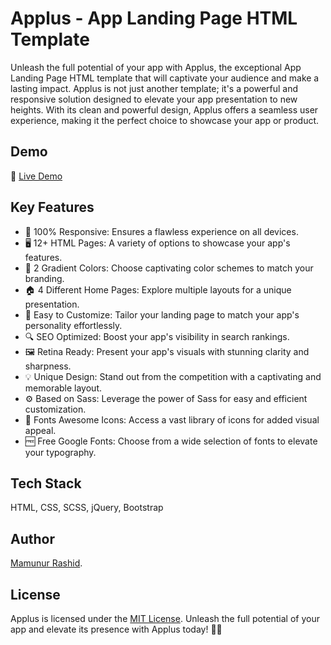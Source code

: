 # Applus - App Landing Page HTML Template

Unleash the full potential of your app with Applus, the exceptional App Landing Page HTML template that will captivate your audience and make a lasting impact. Applus is not just another template; it's a powerful and responsive solution designed to elevate your app presentation to new heights. With its clean and powerful design, Applus offers a seamless user experience, making it the perfect choice to showcase your app or product.

## Demo
🔗 [Live Demo](https://mamunverse.github.io/Applus-App-Landing-Page-HTML-Template)

## Key Features

- 📱 100% Responsive: Ensures a flawless experience on all devices.
- 🖥️ 12+ HTML Pages: A variety of options to showcase your app's features.
- 🌈 2 Gradient Colors: Choose captivating color schemes to match your branding.
- 🏠 4 Different Home Pages: Explore multiple layouts for a unique presentation.
- 🔧 Easy to Customize: Tailor your landing page to match your app's personality effortlessly.
- 🔍 SEO Optimized: Boost your app's visibility in search rankings.
- 🖼️ Retina Ready: Present your app's visuals with stunning clarity and sharpness.
- 💡 Unique Design: Stand out from the competition with a captivating and memorable layout.
- ⚙️ Based on Sass: Leverage the power of Sass for easy and efficient customization.
- 🎨 Fonts Awesome Icons: Access a vast library of icons for added visual appeal.
- 🆓 Free Google Fonts: Choose from a wide selection of fonts to elevate your typography.

## Tech Stack
HTML, CSS, SCSS, jQuery, Bootstrap

## Author
[Mamunur Rashid](https://mamunverse.com/).

## License
Applus is licensed under the [MIT License](https://choosealicense.com/licenses/mit/). Unleash the full potential of your app and elevate its presence with Applus today! 🚀✨


